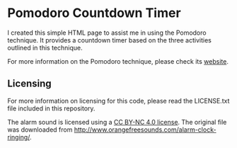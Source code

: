 # Pomodoro Countdown Timer

I created this simple HTML page to assist me in using the Pomodoro technique. It provides a countdown timer based on the three activities outlined in this technique.

For more information on the Pomodoro technique, please check its [website](http://pomodorotechnique.com/).

## Licensing

For more information on licensing for this code, please read the LICENSE.txt file included in this repository.

The alarm sound is licensed using a [CC BY-NC 4.0 license](http://creativecommons.org/licenses/by-nc/4.0/). The original file was downloaded from http://www.orangefreesounds.com/alarm-clock-ringing/.

